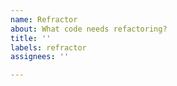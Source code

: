 ```yaml
---
name: Refractor
about: What code needs refactoring?
title: ''
labels: refractor
assignees: ''

---
```



